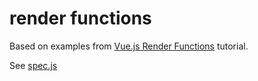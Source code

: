 # render functions

Based on examples from [Vue.js Render Functions](https://www.tutorialandexample.com/vue-js-render-functions/) tutorial.

See [spec.js](spec.js)
